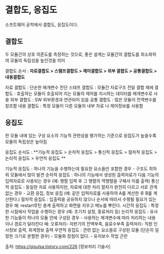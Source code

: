 # 결합도, 응집도

소프트웨어 공학에서 결합도, 응집도이다.

## 결합도

두 모듈간의 상호 의존도를 측정하는 것으로, 좋은 설계는 모듈간의 결합도를 최소화하여 모듈의 독립성을 높인것을 의미

결합도 순서 : **자료결합도 > 스탬프결합도 > 제어결합도 > 외부 결합도 > 공통결합도 > 내용결합도**

  자료 결합도 : 단순한 매개변수 전단
  스태프 결합도 : 모듈간 자료구조 전달 결합
  제에 결합도 : 호출하는 모듈이 호출되어 지는 모듈의 제어를 지시하는 데이터를 매개변수로 사용
  외부 결합도 : SW 외부환경과 연관되어 있음
  공통 결합도 : 많은 모듈이 전역변수를 참조함
  내용 결합도 : 특정 모듈이 다른 모듈의 내부 자료 나 제어정보를 사용함



## 응집도

한 모듈 내에 있는 구성 요소의 기능적 관련성을 평가하는 기준으로 응집도가 높을수록 모듈의 독립성은 높아짐

응집도 순서도 : **기능적 응집도 > 순차적 응집도 > 통신적 응집도 > 절차적 응집도 > 논리적 응집도 > 우연적 응집도 **

 기능적 응집도 : 하나의 기능을 수행하는데 필요한 요소들만 포함한 경우
                      \- 구조도 최하위 모듈에서 많이 발견
 순차적 응집도 : 하나의 기능에서 생성된 출력자료가 다음 기능의 입력자료로 사용되는 경우
                      (예: 행렬 입력 후 그 행렬의 역행렬을 구해서 이를 출력)
 통신적 응집도 : 동일한 자료 사용하지만, 자료에 대한 처리 절차가 완전히 다르고 서로 관계없는 경우
                     \- 교환 응집, 정보 응집
                     (예: 같은 입력자료를 사용하여 A를 계산한 후 B를 계산한다.)
 절차적 응집도 : 입출력을 공유하지 않으나 순서에 따라서 수행될 필요가 있는 경우
                       예: restart루틴
                           총계 출력하고 화면을 지우고 메뉴를 뿌린다.
 시간적 응집도 : 특정한 시점에서 작업을 수행하는 경우
                       (예: 초기치 설정, 종료처리 등)
 논리적 응집도 : 유사한 기능들이 하나의 모듈 안에 구성된 경우
                       \- 사용하는 매개변수에 따라 처리하는 내용이나 경로가 달라진다
                     예: 오류처리- 자판기의 잔액부족, 음료수부족
                          출력처리- 직원 인사정보 출력, 회계정보 출력
 우연적 응집도 : 관련 없는 요소들로 구성된 모듈 (단순히 일정한 크기로 분할한 경우)
                       \- 모듈화 장점이 없다.
                      \- 유지보수 작업 곤란

출처: https://gisulsa.tistory.com/226 [정보처리 기술사]  